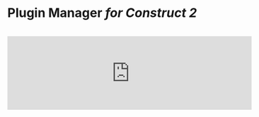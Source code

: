# Plugin Manager *for Construct 2*

<br>
<iframe frameborder="0" src="https://itch.io/embed/86570" width="552" height="167"></iframe>